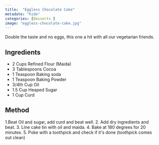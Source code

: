 ```yaml
---
title:  "Eggless Chocolate Cake"
metadate: "hide"
categories: [Desserts ]
image: "eggless-chocolate-cake.jpg"
---
```


Double the taste and no eggs, this one a hit with all our vegetarian friends. 

## Ingredients

- 2 Cups Refined Flour (Maida)
- 3 Tablespoons Cocoa
- 1 Teaspoon Baking soda
- 1 Teaspoon Baking Powder
- 3/4th Cup Oil
- 1.5 Cup Heaped  Sugar
- 1 Cup Curd

## Method

1.Beat Oil and sugar, add curd and beat well.
2. Add dry ingredients and beat. 
3. Line cake tin with oil and maida.
4. Bake at 180 degrees for 20 minutes. 
5. Poke with a toothpick and check if it's done (toothpick comes out clean) 

